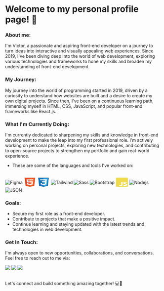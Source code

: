 # Welcome to my personal profile page! 🚀

### About me:
I'm Victor, a passionate and aspiring front-end developer on a journey to turn ideas into interactive and visually appealing web experiences. Since 2019, I've been diving deep into the world of web development, exploring various technologies and frameworks to hone my skills and broaden my understanding of front-end development.

### My Journey:
My journey into the world of programming started in 2019, driven by a curiosity to understand how websites are built and a desire to create my own digital projects. Since then, I've been on a continuous learning path, immersing myself in HTML, CSS, JavaScript, and popular front-end frameworks like React.js.

### What I'm Currently Doing:
I'm currently dedicated to sharpening my skills and knowledge in front-end development to make the leap into my first professional role. I'm actively working on personal projects, exploring new technologies, and contributing to open-source projects to strengthen my portfolio and gain real-world experience.

- These are some of the languages and tools I've worked on:

<div style="display: inline_block"><br>
  <img align="center" alt="Figma" height="30" width="40" src="https://cdn.jsdelivr.net/gh/devicons/devicon@latest/icons/figma/figma-original.svg">
  <img align="center" alt="HTML" height="30" width="40" src="https://raw.githubusercontent.com/devicons/devicon/master/icons/html5/html5-original.svg">
  <img align="center" alt="CSS" height="30" width="40" src="https://raw.githubusercontent.com/devicons/devicon/master/icons/css3/css3-original.svg">
  <img align="center" alt="Tailwind" height="30" width="40" src="https://cdn.jsdelivr.net/gh/devicons/devicon@latest/icons/tailwindcss/tailwindcss-original.svg">
  <img align="center" alt="Sass" height="30" width="40" src="https://cdn.jsdelivr.net/gh/devicons/devicon@latest/icons/sass/sass-original.svg">
  <img align="center" alt="Bootstrap" height="30" width="40" src="https://cdn.jsdelivr.net/gh/devicons/devicon@latest/icons/bootstrap/bootstrap-plain-wordmark.svg">
  <img align="center" alt="JavaScript" height="30" width="40" src="https://raw.githubusercontent.com/devicons/devicon/master/icons/javascript/javascript-plain.svg">
  <img align="center" alt="Nodejs" height="30" width="40" src="https://cdn.jsdelivr.net/gh/devicons/devicon@latest/icons/nodejs/nodejs-original-wordmark.svg">
  <img align="center" alt="JSON" height="30" width="40" src="https://cdn.jsdelivr.net/gh/devicons/devicon@latest/icons/json/json-original.svg">
</div>

### Goals:
* Secure my first role as a front-end developer.
* Contribute to projects that make a positive impact.
* Continue learning and staying updated with the latest trends and technologies in web development.

### Get In Touch:
I'm always open to new opportunities, collaborations, and conversations. Feel free to reach out to me via:

<div> 
  <a href="https://instagram.com/victorhbarbosa" target="_blank"><img src="https://img.shields.io/badge/-Instagram-%23E4405F?style=for-the-badge&logo=instagram&logoColor=white" target="_blank"></a>
  <a href = "mailto:barbosahvictor@gmail.com"><img src="https://img.shields.io/badge/-Gmail-%23333?style=for-the-badge&logo=gmail&logoColor=white" target="_blank"></a>
  <a href="https://www.linkedin.com/in/victor-barbosa-8725541a9/" target="_blank"><img src="https://img.shields.io/badge/-LinkedIn-%230077B5?style=for-the-badge&logo=linkedin&logoColor=white" target="_blank"></a> 
</div>
<br>

Let's connect and build something amazing together! 💻🌟
